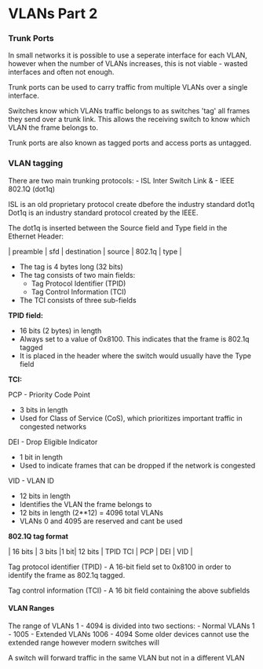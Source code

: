 # VLANs Part 2

### Trunk Ports

In small networks it is possible to use a seperate interface for each VLAN, however when the number of VLANs increases, this is not viable - wasted interfaces and often not enough.

Trunk ports can be used to carry traffic from multiple VLANs over a single interface.

Switches know which VLANs traffic belongs to as switches 'tag' all frames they send over a trunk link. This allows the receiving switch to know which VLAN the frame belongs to.

Trunk ports are also known as tagged ports and access ports as untagged.

### VLAN tagging

There are two main trunking protocols: 
	- ISL Inter Switch Link &
	- IEEE 802.1Q (dot1q)

ISL is an old proprietary protocol create dbefore the industry standard dot1q
Dot1q is an industry standard protocol created by the IEEE.

The dot1q is inserted between the Source field and Type field in the Ethernet Header:

| preamble | sfd | destination | source | 802.1q | type |

* The tag is 4 bytes long (32 bits)
* The tag consists of two main fields:
	- Tag Protocol Identifier (TPID)
	- Tag Control Information (TCI)
* The TCI consists of three sub-fields

**TPID field:**
* 16 bits (2 bytes) in length
* Always set to a value of 0x8100. This indicates that the frame is 802.1q tagged
* It is placed in the header where the switch would usually have the Type field

**TCI:**

PCP - Priority Code Point
- 3 bits in length
- Used for Class of Service (CoS), which prioritizes important traffic in congested networks

DEI - Drop Eligible Indicator
- 1 bit in length
- Used to indicate frames that can be dropped if the network is congested

VID - VLAN ID
- 12 bits in length
- Identifies the VLAN the frame belongs to
- 12 bits in length (2**12) = 4096 total VLANs
- VLANs 0 and 4095 are reserved and cant be used

**802.1Q tag format**

|		     16 bits		|	3 bits	|1 bit|		12 bits		|
			TPID							TCI
							|   PCP		| DEI |		 VID        |

Tag protocol identifier (TPID) - A 16-bit field set to 0x8100 in order to identify the frame as 802.1q tagged.

Tag control information (TCI)  - A 16 bit field containing the above subfields


#### VLAN Ranges

The range of VLANs 1 - 4094 is divided into two sections:
	- Normal VLANs 1 - 1005
	- Extended VLANs 1006 - 4094
Some older devices cannot use the extended range however modern switches will

A switch will forward traffic in the same VLAN but not in a different VLAN
